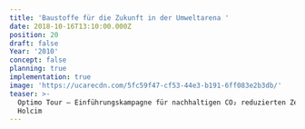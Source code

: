 ```yaml
---
title: 'Baustoffe für die Zukunft in der Umweltarena '
date: 2018-10-16T13:10:00.000Z
position: 20
draft: false
Year: '2010'
concept: false
planning: true
implementation: true
image: 'https://ucarecdn.com/5fc59f47-cf53-44e3-b191-6ff083e2b3db/'
teaser: >-
  Optimo Tour — Einführungskampagne für nachhaltigen CO₂ reduzierten Zement von
  Holcim
---
```


